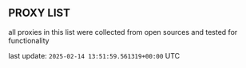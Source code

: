 ## PROXY LIST

all proxies in this list were collected from open sources and tested for functionality

last update: `2025-02-14 13:51:59.561319+00:00` UTC